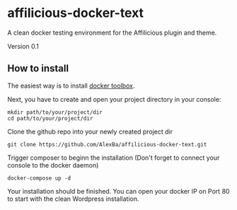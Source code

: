 # affilicious-docker-text
A clean docker testing environment for the Affilicious plugin and theme.

Version 0.1

## How to install
The easiest way is to install [docker toolbox](https://www.docker.com/products/docker-toolbox). 

Next, you have to create and open your project directory in your console: 
```
mkdir path/to/your/project/dir
cd path/to/your/project/dir
```

Clone the github repo into your newly created project dir
```
git clone https://github.com/AlexBa/affilicious-docker-text.git
```

Trigger composer to beginn the installation (Don't forget to connect your console to the docker daemon)
```
docker-compose up -d
```

Your installation should be finished. You can open your docker IP on Port 80 
to start with the clean Wordpress installation.


